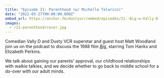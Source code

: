 ```yaml
---
title: "Episode 21: Parenthood (w/ Michelle Talarico)"
date: "2022-03-27T00:00:00.000Z"
embed_url: https://anchor.fm/dustyvcr/embed/episodes/21--Big-w-Vally-D-and-Matt-Woodland-e1gbdcn
images:
  - /21-parenthood/cover.jpg
---
```

Comedian Vally D and Dusty VCR superstar and guest host Matt Woodland join us on the podcast to discuss the 1988 film [*Big*](https://www.imdb.com/title/tt0094737/), starring Tom Hanks and Elizabeth Perkins.

We talk about gaining our parents' approval, our childhood relationships with walkie talkies, and we decide whether to go back to middle school for a do-over with our adult minds.
